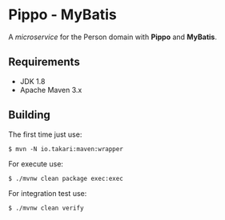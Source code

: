 # Pippo - MyBatis

A _microservice_ for the Person domain with **Pippo** and **MyBatis**.

## Requirements

- JDK 1.8
- Apache Maven 3.x

## Building

The first time just use:

`$ mvn -N io.takari:maven:wrapper`

For execute use:

`$ ./mvnw clean package exec:exec`

For integration test use:

`$ ./mvnw clean verify`


